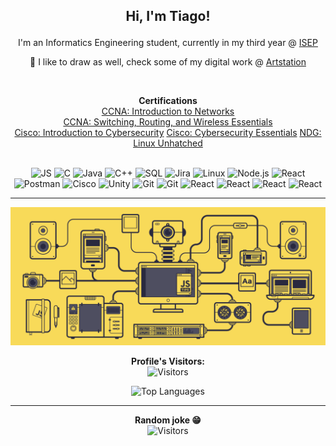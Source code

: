 ## **<p align="center"> Hi, I'm Tiago!</p>**


<p align="center"> I'm an Informatics Engineering student, currently in my third year @
<a href="https://www.isep.ipp.pt/Course/Course/26">ISEP</a>
</p>
<p align="center"> 🎨 I like to draw as well, check some of my digital work @ 
<a href="https://www.artstation.com/tiago_ribeiro">Artstation<a>
</p>
<br>

<p align="center">
  <b>Certifications</b><br>
  <a href="https://www.youracclaim.com/badges/a99dd594-f63a-455f-ba32-68c940975b89?source=linked_in_profile">CCNA: Introduction to Networks <br>
  <a href="https://www.youracclaim.com/badges/3c057f01-7874-4d2f-8b40-b04f51614bbb?source=linked_in_profile">CCNA: Switching, Routing, and Wireless Essentials</a> <br>
  <a href="https://www.youracclaim.com/badges/23d4b6ce-9513-447e-bd71-afebb8ffbf1b?source=linked_in_profile">Cisco: Introduction to Cybersecurity</a>
  <a href="https://imgur.com/a/WRqRq4J">Cisco: Cybersecurity Essentials</a>
  <a href="https://imgur.com/a/1J3blwr">NDG: Linux Unhatched</a>
  <br><br>
</p>

<p align="center">
    <a target="_blank"><img alt="JS" src="https://img.shields.io/badge/-JavaScript-000?&logo=JavaScript&logoColor=ddc508"></a>
    <a target="_blank"><img alt="C" src="https://img.shields.io/badge/-C-000?&logo=C"><a>
    <a target="_blank"><img alt="Java" src="https://img.shields.io/badge/-Java-000?&logo=Java&logoColor=007396"></a>
    <a target="_blank"><img alt="C++" src="https://img.shields.io/badge/-C++-000?&logo=c%2b%2b&logoColor=00599C"></a>
    <a target="_blank"><img alt="SQL" src="https://img.shields.io/badge/-SQL-000?&logo=MySQL&logoColor=4479A1"></a>
    <a target="_blank"><img alt="Jira" src="https://img.shields.io/badge/-Jira-000?&logo=Jira-Software&logoColor=0052CC"></a>
    <a target="_blank"><img alt="Linux" src="https://img.shields.io/badge/-Linux-000?&logo=Linux&logoColor=FCC624"></a>
    <a target="_blank"><img alt="Node.js" src="https://img.shields.io/badge/-Node.js-000?&logo=node.js"></a>
    <a target="_blank"><img alt="React" src="https://img.shields.io/badge/-React-000?&logo=React"></a>
    <a target="_blank"><img alt="Postman" src="https://img.shields.io/badge/Postman-black?style=flat-square&logo=postman"></a>
    <a target="_blank"><img alt="Cisco" src="https://img.shields.io/badge/Cisco-black?style=flat-square&logo=cisco"></a>
    <a target="_blank"><img alt="Unity" src="https://img.shields.io/badge/Unity-black?style=flat-square&logo=unity"></a>
    <a target="_blank"><img alt="Git" src="https://img.shields.io/badge/-Git-black?style=flat-square&logo=git"></a>
    <a target="_blank"><img alt="Git" src="https://img.shields.io/badge/-Github-black?style=flat-square&logo=github"></a>
    <a target="_blank"><img alt="React" src="https://img.shields.io/badge/-StackOverflow-000?&logo=stackoverflow"></a>
    <a target="_blank"><img alt="React" src="https://img.shields.io/badge/-MongoDB-000?&logo=mongodb"></a>
    <a target="_blank"><img alt="React" src="https://img.shields.io/badge/-Redux-000?&logo=Redux"></a>
    <a target="_blank"><img alt="React" src="https://img.shields.io/badge/-LaTeX-000?&logo=latex"></a>
</p>

------------

<p align="center"><img src="./profile.gif"></p>

<p align="center">
  <b>Profile's Visitors: </b><br>
  <a target="_blank"><img alt="Visitors" src="https://visitor-badge.laobi.icu/badge?page_id=Tiago-S-Ribeiro.Tiago-S-Ribeiro"></a>
</p>

<p align="center">
  <a target="_blank"><img alt="Top Languages" src="https://github-readme-stats.vercel.app/api/top-langs/?username=Tiago-S-Ribeiro&hide=TeX&layout=compact"></a>
</p>

-----

<p align="center">
  <b>Random joke 😁</b><br>
  <a target="_blank"><img alt="Visitors" src="https://readme-jokes.vercel.app/api"></a>
</p>



